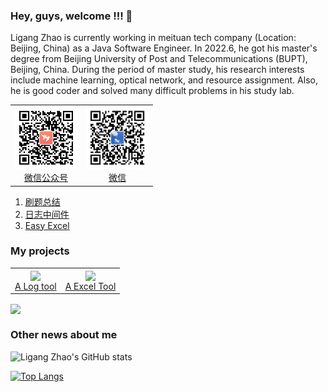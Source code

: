### Hey, guys, welcome !!! 👋

Ligang Zhao is currently working in meituan tech company (Location: Beijing, China) as a Java Software Engineer. In 2022.6, he got his master's degree from Beijing University of Post and Telecommunications (BUPT), Beijing, China. During the period of master study, his research interests include machine learning, optical network, and resource assignment. Also, he is good coder and solved many difficult problems in his study lab.

<table>
  <tr>
    <td align="center">
      <a href="#">
        <img src="picture/qrcode_for_gh_8742820aee98_344.jpg" width="100px;" alt="thanhtoan1196"/>
      </a>
      <br />
      <a href="#">微信公众号</a>
    </td>
    <td align="center">
      <a href="#">
        <img src="picture/161613799107_.pic_hd.jpg" width="100px;" alt="memset0"/>
      </a>
      <br />
      <a href="#">微信</a>
    </td>
  </tr>
</table>


1. [刷题总结](/https://github.com/zhaoligang594/leetcode-test)
2. [日志中间件](https://github.com/zhaoligang594/logging-web)
3. [Easy Excel](https://github.com/zhaoligang594/easy-excel)

### My projects

<table>
  <tr>
    <td align="center">
      <a href="https://github.com/zhaoligang594/logging-web">
  <img align="center" src="https://github-readme-stats.vercel.app/api/pin/?username=zhaoligang594&repo=logging-web" />
</a>
      <br />
      <a href="#">A Log tool</a>
    </td>
    <td align="center">
      <a href="https://github.com/zhaoligang594/easy-excel">
  <img align="center" src="https://github-readme-stats.vercel.app/api/pin/?username=zhaoligang594&repo=easy-excel" />
</a>
      <br />
      <a href="#">A Excel Tool</a>
    </td>
  </tr>
</table>



<a href="https://github.com/zhaoligang594/spring-cloud-note">
  <img align="center" src="https://github-readme-stats.vercel.app/api/pin/?username=zhaoligang594&repo=spring-cloud-note" />
</a>

### Other news about me

![Ligang Zhao's GitHub stats](https://github-readme-stats.vercel.app/api?username=zhaoligang594&show_icons=true&theme=buefy)

[![Top Langs](https://github-readme-stats.vercel.app/api/top-langs/?username=zhaoligang594)](https://github.com/anuraghazra/github-readme-stats)

<!--
- 🔭 I’m currently working on BUPT as a student.
- 🌱 I’m currently learning the java's technology!
**zhaoligang594/zhaoligang594** is a ✨ _special_ ✨ repository because its `README.md` (this file) appears on your GitHub profile.

Here are some ideas to get you started:

- 🔭 I’m currently working on ...
- 🌱 I’m currently learning ...
- 👯 I’m looking to collaborate on ...
- 🤔 I’m looking for help with ...
- 💬 Ask me about ...
- 📫 How to reach me: ...
- 😄 Pronouns: ...
- ⚡ Fun fact: ...
-->
